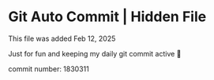 # Git Auto Commit | Hidden File

This file was added Feb 12, 2025

Just for fun and keeping my daily git commit active 🤪

commit number: 1830311
